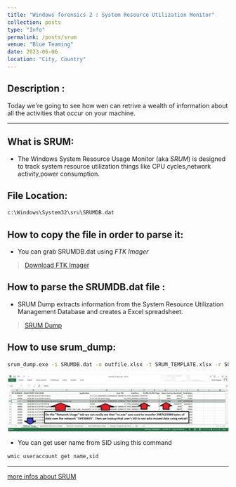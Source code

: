 ```yaml
---
title: "Windows forensics 2 : System Resource Utilization Monitor"
collection: posts
type: "Info"
permalink: /posts/srum
venue: "Blue Teaming"
date: 2023-06-06
location: "City, Country"
---
```


## Description :

Today we're going to see how wen can retrive a wealth of information about all the activities that occur on your machine.

---

## What is SRUM:
* The Windows System Resource Usage Monitor (aka *SRUM*) is designed to track system resource utilization things like CPU cycles,network activity,power consumption.

## File Location:

```bash
c:\Windows\System32\sru\SRUMDB.dat
```

## How to copy the file in order to parse it:

* You can grab SRUMDB.dat using *FTK Imager*

> [Download FTK Imager](https://accessdata-ftk-imager.software.informer.com/3.1/)

## How to parse the SRUMDB.dat file : 

* SRUM Dump extracts information from the System Resource Utilization Management Database and creates a Excel spreadsheet.

> [SRUM Dump](https://github.com/MarkBaggett/srum-dump)

## How to use srum_dump:

```bash
srum_dump.exe -i SRUMDB.dat -o outfile.xlsx -t SRUM_TEMPLATE.xlsx -r SOFTWARE
```

![SRUM](/images/srum.png)

* You can get user name from SID using this command

```bash
wmic useraccount get name,sid
```

--- 

[more infos about SRUM](https://isc.sans.edu/diary/System+Resource+Utilization+Monitor/21927)



